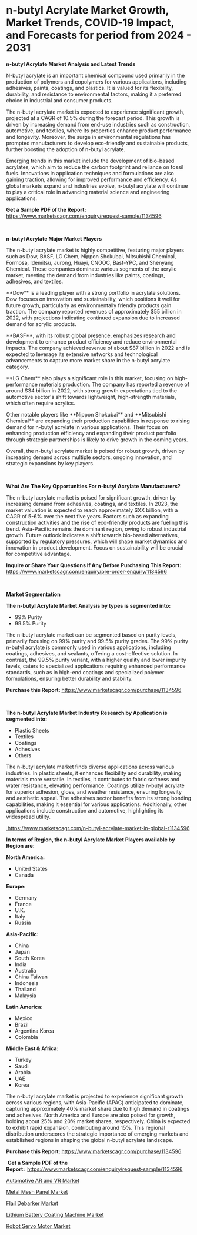 <p><h1>n-butyl Acrylate Market Growth, Market Trends, COVID-19 Impact, and Forecasts for period from 2024 - 2031</h1></p><p><strong>n-butyl Acrylate Market Analysis and Latest Trends</strong></p>
<p><p>N-butyl acrylate is an important chemical compound used primarily in the production of polymers and copolymers for various applications, including adhesives, paints, coatings, and plastics. It is valued for its flexibility, durability, and resistance to environmental factors, making it a preferred choice in industrial and consumer products.</p><p>The n-butyl acrylate market is expected to experience significant growth, projected at a CAGR of 10.5% during the forecast period. This growth is driven by increasing demand from end-use industries such as construction, automotive, and textiles, where its properties enhance product performance and longevity. Moreover, the surge in environmental regulations has prompted manufacturers to develop eco-friendly and sustainable products, further boosting the adoption of n-butyl acrylate.</p><p>Emerging trends in this market include the development of bio-based acrylates, which aim to reduce the carbon footprint and reliance on fossil fuels. Innovations in application techniques and formulations are also gaining traction, allowing for improved performance and efficiency. As global markets expand and industries evolve, n-butyl acrylate will continue to play a critical role in advancing material science and engineering applications.</p></p>
<p><strong>Get a Sample PDF of the Report:&nbsp;</strong> <a href="https://www.marketscagr.com/enquiry/request-sample/1134596?utm_campaign=1128&utm_medium=2&utm_source=Github&utm_content=ia&utm_term=08102024&utm_id=n-butyl-acrylate">https://www.marketscagr.com/enquiry/request-sample/1134596</a></p>
<p>&nbsp;</p>
<p><strong>n-butyl Acrylate Major Market Players</strong></p>
<p><p>The n-butyl acrylate market is highly competitive, featuring major players such as Dow, BASF, LG Chem, Nippon Shokubai, Mitsubishi Chemical, Formosa, Idemitsu, Jurong, Huayi, CNOOC, Basf-YPC, and Shenyang Chemical. These companies dominate various segments of the acrylic market, meeting the demand from industries like paints, coatings, adhesives, and textiles.</p><p>**Dow** is a leading player with a strong portfolio in acrylate solutions. Dow focuses on innovation and sustainability, which positions it well for future growth, particularly as environmentally friendly products gain traction. The company reported revenues of approximately $55 billion in 2022, with projections indicating continued expansion due to increased demand for acrylic products.</p><p>**BASF**, with its robust global presence, emphasizes research and development to enhance product efficiency and reduce environmental impacts. The company achieved revenue of about $87 billion in 2022 and is expected to leverage its extensive networks and technological advancements to capture more market share in the n-butyl acrylate category.</p><p>**LG Chem** also plays a significant role in this market, focusing on high-performance materials production. The company has reported a revenue of around $34 billion in 2022, with strong growth expectations tied to the automotive sector's shift towards lightweight, high-strength materials, which often require acrylics.</p><p>Other notable players like **Nippon Shokubai** and **Mitsubishi Chemical** are expanding their production capabilities in response to rising demand for n-butyl acrylate in various applications. Their focus on enhancing production efficiency and expanding their product portfolio through strategic partnerships is likely to drive growth in the coming years.</p><p>Overall, the n-butyl acrylate market is poised for robust growth, driven by increasing demand across multiple sectors, ongoing innovation, and strategic expansions by key players.</p></p>
<p>&nbsp;</p>
<p><strong>What Are The Key Opportunities For n-butyl Acrylate Manufacturers?</strong></p>
<p><p>The n-butyl acrylate market is poised for significant growth, driven by increasing demand from adhesives, coatings, and textiles. In 2023, the market valuation is expected to reach approximately $XX billion, with a CAGR of 5-6% over the next five years. Factors such as expanding construction activities and the rise of eco-friendly products are fueling this trend. Asia-Pacific remains the dominant region, owing to robust industrial growth. Future outlook indicates a shift towards bio-based alternatives, supported by regulatory pressures, which will shape market dynamics and innovation in product development. Focus on sustainability will be crucial for competitive advantage.</p></p>
<p><strong>Inquire or Share Your Questions If Any Before Purchasing This Report:</strong> <a href="https://www.marketscagr.com/enquiry/pre-order-enquiry/1134596?utm_campaign=1128&utm_medium=2&utm_source=Github&utm_content=ia&utm_term=08102024&utm_id=n-butyl-acrylate">https://www.marketscagr.com/enquiry/pre-order-enquiry/1134596</a></p>
<p>&nbsp;</p>
<p><strong>Market Segmentation</strong></p>
<p><strong>The n-butyl Acrylate Market Analysis by types is segmented into:</strong></p>
<p><ul><li>99% Purity</li><li>99.5% Purity</li></ul></p>
<p><p>The n-butyl acrylate market can be segmented based on purity levels, primarily focusing on 99% purity and 99.5% purity grades. The 99% purity n-butyl acrylate is commonly used in various applications, including coatings, adhesives, and sealants, offering a cost-effective solution. In contrast, the 99.5% purity variant, with a higher quality and lower impurity levels, caters to specialized applications requiring enhanced performance standards, such as in high-end coatings and specialized polymer formulations, ensuring better durability and stability.</p></p>
<p><strong>Purchase this Report:&nbsp;</strong><a href="https://www.marketscagr.com/purchase/1134596?utm_campaign=1128&utm_medium=2&utm_source=Github&utm_content=ia&utm_term=08102024&utm_id=n-butyl-acrylate">https://www.marketscagr.com/purchase/1134596</a></p>
<p>&nbsp;</p>
<p><strong>The n-butyl Acrylate Market Industry Research by Application is segmented into:</strong></p>
<p><ul><li>Plastic Sheets</li><li>Textiles</li><li>Coatings</li><li>Adhesives</li><li>Others</li></ul></p>
<p><p>The n-butyl acrylate market finds diverse applications across various industries. In plastic sheets, it enhances flexibility and durability, making materials more versatile. In textiles, it contributes to fabric softness and water resistance, elevating performance. Coatings utilize n-butyl acrylate for superior adhesion, gloss, and weather resistance, ensuring longevity and aesthetic appeal. The adhesives sector benefits from its strong bonding capabilities, making it essential for various applications. Additionally, other applications include construction and automotive, highlighting its widespread utility.</p></p>
<p><a href="https://www.marketscagr.com/n-butyl-acrylate-market-in-global-r1134596?utm_campaign=1128&utm_medium=2&utm_source=Github&utm_content=ia&utm_term=08102024&utm_id=n-butyl-acrylate">&nbsp;https://www.marketscagr.com/n-butyl-acrylate-market-in-global-r1134596</a></p>
<p><strong>In terms of Region, the n-butyl Acrylate Market Players available by Region are:</strong></p>
<p>
    <p> <strong> North America: </strong>
        <ul>
            <li>United States</li>
            <li>Canada</li>
        </ul>
        </p> 
    <p> <strong> Europe: </strong>
        <ul>
            <li>Germany</li>
            <li>France</li>
            <li>U.K.</li>
            <li>Italy</li>
            <li>Russia</li>
        </ul>
        </p> 
    <p> <strong> Asia-Pacific: </strong>
        <ul>
            <li>China</li>
            <li>Japan</li>
            <li>South Korea</li>
            <li>India</li>
            <li>Australia</li>
            <li>China Taiwan</li>
            <li>Indonesia</li>
            <li>Thailand</li>
            <li>Malaysia</li>
        </ul>
        </p> 
    <p> <strong> Latin America: </strong>
        <ul>
            <li>Mexico</li>
            <li>Brazil</li>
            <li>Argentina Korea</li>
            <li>Colombia</li>
        </ul>
        </p> 
    <p> <strong> Middle East & Africa: </strong>
        <ul>
            <li>Turkey</li>
            <li>Saudi</li>
            <li>Arabia</li>
            <li>UAE</li>
            <li>Korea</li>
        </ul>
    </p>
    </p>
<p><p>The n-butyl acrylate market is projected to experience significant growth across various regions, with Asia-Pacific (APAC) anticipated to dominate, capturing approximately 40% market share due to high demand in coatings and adhesives. North America and Europe are also poised for growth, holding about 25% and 20% market shares, respectively. China is expected to exhibit rapid expansion, contributing around 15%. This regional distribution underscores the strategic importance of emerging markets and established regions in shaping the global n-butyl acrylate landscape.</p></p>
<p><strong>Purchase this Report: </strong><a href="https://www.marketscagr.com/purchase/1134596?utm_campaign=1128&utm_medium=2&utm_source=Github&utm_content=ia&utm_term=08102024&utm_id=n-butyl-acrylate">https://www.marketscagr.com/purchase/1134596</a></p>
<p>&nbsp;<strong>Get a Sample PDF of the Report:&nbsp;&nbsp;</strong><a href="https://www.marketscagr.com/enquiry/request-sample/1134596?utm_campaign=1128&utm_medium=2&utm_source=Github&utm_content=ia&utm_term=08102024&utm_id=n-butyl-acrylate">https://www.marketscagr.com/enquiry/request-sample/1134596</a></p>
<p><strong></strong></p>
<p><p><a href="https://www.linkedin.com/pulse/market-insights-global-automotive-ar-vr-forecast-innovation-ojbwe?utm_campaign=1128&utm_medium=2&utm_source=Github&utm_content=ia&utm_term=08102024&utm_id=n-butyl-acrylate">Automotive AR and VR Market</a></p><p><a href="https://www.linkedin.com/pulse/metal-mesh-panel-market-maturity-analysis-regional-disparities-cvece?utm_campaign=1128&utm_medium=2&utm_source=Github&utm_content=ia&utm_term=08102024&utm_id=n-butyl-acrylate">Metal Mesh Panel Market</a></p><p><a href="https://www.linkedin.com/pulse/global-flail-debarker-market-status-2024-2031-forecast-7qxwe?utm_campaign=1128&utm_medium=2&utm_source=Github&utm_content=ia&utm_term=08102024&utm_id=n-butyl-acrylate">Flail Debarker Market</a></p><p><a href="https://www.linkedin.com/pulse/insights-lithium-battery-coating-machine-industry-market-tto1e?utm_campaign=1128&utm_medium=2&utm_source=Github&utm_content=ia&utm_term=08102024&utm_id=n-butyl-acrylate">Lithium Battery Coating Machine Market</a></p><p><a href="https://www.linkedin.com/pulse/global-robot-servo-motor-industry-analysis-share-growth-xjkae?utm_campaign=1128&utm_medium=2&utm_source=Github&utm_content=ia&utm_term=08102024&utm_id=n-butyl-acrylate">Robot Servo Motor Market</a></p></p>